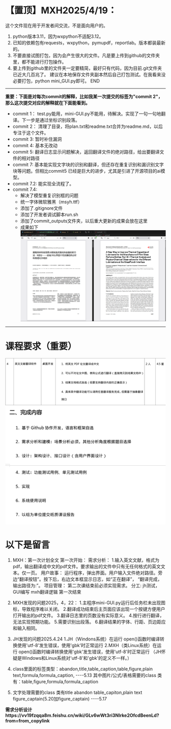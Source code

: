 # 【置顶】MXH2025/4/19：
这个文件现在用于开发者间交流，不是面向用户的。

1. python版本3.11，因为wxpython不适配3.12。
2. 已知的依赖包有requests，wxpython，pymupdf，reportlab。版本都装最新的。
3. 不要直接试图打包，因为会产生很大的文件。凡是要上传到github的文件夹里，都不能进行打包操作。
4. 要上传到github里的文件夹一定要精简，最好只有代码，因为目前.git文件夹已近大几百兆了。
建议在本地保存文件夹副本然后自己打包测试。在我看来没必要打包，python mini_GUI.py即可。
END

***

**重要：下面是对每次commit的解释，比如我某一次提交的标签为"commit 2"，那么这次提交对应的解释就在下面能看到。**
- commit 1：
    test.py能用，mini-GUI.py不能用，待解决。实现了一句一句地翻译。下一步是通过坐标识别段落。
- commit 2：
    清理了目录，将plan.txt和readme.txt合并为readme.md，以后专注于这个文件。
- commit 3:
    暂时补住漏洞
- commit 4:
    基本无改动
- commit 5:
    翻译日志显示问题解决，返回翻译文件的绝对路径，给出要翻译文件的相对路径
- commit 7:
    基本能实现文字块的识别和翻译，但还存在重复识别和漏识别文字块等问题。但相比commit5
    已经是巨大的进步，尤其是引进了开源项目的ai模型。
- commit 7.2:
    能实现全流程了。
- commit 7.4:
    - 解决了模型重复识别框的问题
    - 统一字体微软雅黑（msyh.ttf）
    - 添加了.gitignore文件
    - 添加了开发者调试脚本run.sh
    - 添加了commit_outputs文件夹，以后重大更新的成果会放在这里
    - 成果如下![7.4](./commit_outputs/7.4.png)

***
# 课程要求（重要）
![要求1](软件工程要求1.png)
![要求2](软件工程要求2.png)

# 以下是留言
1. MXH：第一次计划全文
第一次开始：
需求分析：
1.输入英文文献，格式为pdf，输出翻译成中文的pdf文件。要求输出的文件中只有无任何格式的英文文本。仅一页。
用户故事：
运行程序，弹出界面。用户输入文件绝对路径。旁边“翻译按钮”。按下后，右边文本框显示日志，如“正在翻译”，
“翻译完成，输出路径为:”。
项目管理：
第二次课结束前必须实现需求。
分工:
jh测试，GUI编写
mxh翻译逻辑
第一次结束

2. MXH发现的问题2025，4，22：
1.主程序mini-GUI.py运行后任务栏未出现图标，导致程序难以关闭。
2.翻译成功结束后主页面应该出现一个按键方便用户打开输出的pdf文件。
3.翻译日志里的页数没有实际意义。
4.按行进行翻译，无法实现预期功能。
5.需要识别出段落。
6.翻译结果的字体、行距、页边距应和输入相同。

3. JH发现的问题2025.4.24
1.JH（Windons系统）在运行 open()函数时编译转换使用'utf-8'发生错误，使用'gbk'时正常运行
2.MXH（类Linux系统）在运行 open()函数时编译转换使用'gbk'发生错误，使用'utf-8'时正常运行
（JH怀疑是Windows和Linux系统对'utf-8'和'gbk'的定义不一样。）

4. class里面的标签类型：abandon,title,table_caption,table,figure,plain text,formula,formula_caption,
----5.13
其中图片/公式/表格需要的class 类有：table,figure,formula,formula_caption

5. 文字处理需要的class 类有title abandon table_capiton,plain text figure_captain(5.20加figure_captain)
----5.17


**需求分析设计https://vv19fzqqa8m.feishu.cn/wiki/GLv6wWt3ri3NIrke2OfcdBeenLd?from=from_copylink**


